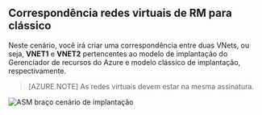 ## <a name="peering-virtual-networks-from-rm-to-classic"></a>Correspondência redes virtuais de RM para clássico

Neste cenário, você irá criar uma correspondência entre duas VNets, ou seja, **VNET1** e **VNET2** pertencentes ao modelo de implantação do Gerenciador de recursos do Azure e modelo clássico de implantação, respectivamente.

> [AZURE.NOTE] As redes virtuais devem estar na mesma assinatura.

![ASM braço cenário de implantação](./media/virtual-networks-create-vnetpeering-scenario-asmtoarm-include/figure01.PNG)

